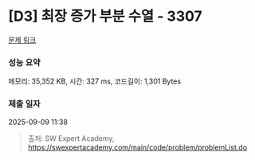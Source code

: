 # [D3] 최장 증가 부분 수열 - 3307 

[문제 링크](https://swexpertacademy.com/main/code/problem/problemDetail.do?contestProbId=AWBOKg-a6l0DFAWr) 

### 성능 요약

메모리: 35,352 KB, 시간: 327 ms, 코드길이: 1,301 Bytes

### 제출 일자

2025-09-09 11:38



> 출처: SW Expert Academy, https://swexpertacademy.com/main/code/problem/problemList.do